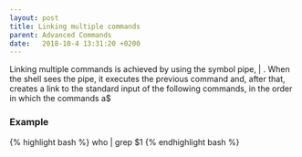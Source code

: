 ```yaml
---
layout: post
title: Linking multiple commands
parent: Advanced Commands
date:   2018-10-4 13:31:20 +0200
---
```


Linking multiple commands is achieved by using the symbol pipe, | .
When the shell sees the pipe, it executes the previous command and, after that, creates a link to the standard input of the following commands, in the order in which the commands a$

### Example

{% highlight bash %}
who | grep $1
{% endhighlight bash %}
